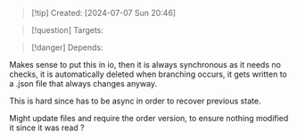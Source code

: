 
>[!tip] Created: [2024-07-07 Sun 20:46]

>[!question] Targets: 

>[!danger] Depends: 

Makes sense to put this in io, then it is always synchronous as it needs no checks, it is automatically deleted when branching occurs, it gets written to a .json file that always changes anyway.

This is hard since has to be async in order to recover previous state.

Might update files and require the order version, to ensure nothing modified it since it was read ?